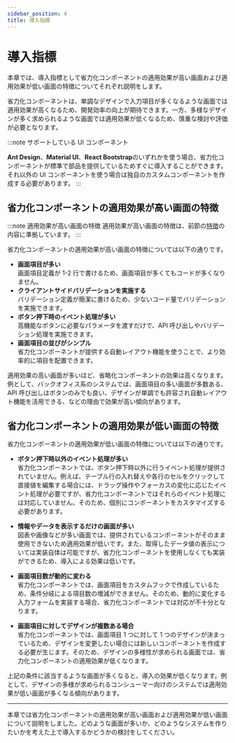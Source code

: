 ```yaml
---
sidebar_position: 4
title: 導入指標
---
```


# 導入指標

本章では、導入指標として省力化コンポーネントの適用効果が高い画面および適用効果が低い画面の特徴についてそれぞれ説明をします。

省力化コンポーネントは、単調なデザインで入力項目が多くなるような画面では適用効果が高くなるため、開発効率の向上が期待できます。一方、多様なデザインが多く求められるような画面では適用効果が低くなるため、慎重な検討や評価が必要となります。

:::note サポートしている UI コンポーネント

<strong>Ant Design</strong>、<strong>Material UI</strong>、<strong>React Bootstrap</strong>のいずれかを使う場合、省力化コンポーネントが標準で部品を提供しているためすぐに導入することができます。それ以外の UI コンポーネントを使う場合は独自のカスタムコンポーネントを作成する必要があります。
:::

## 省力化コンポーネントの適用効果が高い画面の特徴

:::note 適用効果が高い画面の特徴
適用効果が高い画面の特徴は、前節の[特徴](./features.md)の内容に準拠しています。
:::

省力化コンポーネントの適用効果が高い画面の特徴については以下の通りです。

- <strong>画面項目が多い</strong>  
  画面項目定義が 1-2 行で書けるため、画面項目が多くてもコードが多くなりません。
- <strong>クライアントサイドバリデーションを実施する</strong>  
  バリデーション定義が簡潔に書けるため、少ないコード量でバリデーションを実施できます。
- <strong>ボタン押下時のイベント処理が多い</strong>  
  高機能なボタンに必要なパラメータを渡すだけで、API 呼び出しやバリデーション処理を実施できます。
- <strong>画面項目の並びがシンプル</strong>  
  省力化コンポーネントが提供する自動レイアウト機能を使うことで、より効率的に項目を配置できます。

適用効果の高い画面が多いほど、省略化コンポーネントの効果は高くなります。例として、バックオフィス系のシステムでは、画面項目の多い画面が多数ある、API 呼び出しはボタンのみでも良い、デザインが単調でも許容され自動レイアウト機能を活用できる、などの理由で効果が高い傾向があります。

## 省力化コンポーネントの適用効果が低い画面の特徴

省力化コンポーネントの適用効果が低い画面の特徴については以下の通りです。

- <strong>ボタン押下時以外のイベント処理が多い</strong>  
  省力化コンポーネントでは、ボタン押下時以外に行うイベント処理が提供されていません。例えば、テーブル行の入れ替えや各行のセルをクリックして直接値を編集する場合には、ドラッグ操作やフォーカスの変化に応じたイベント処理が必要ですが、省力化コンポーネントではそれらのイベント処理には対応していません。そのため、個別にコンポーネントをカスタマイズする必要があります。

- <strong>情報やデータを表示するだけの画面が多い</strong>  
  図表や画像などが多い画面では、提供されているコンポーネントがそのまま使用できないため適用効果が低いです。また、取得したデータ値の表示については実装自体は可能ですが、省力化コンポーネントを使用しなくても実装ができるため、導入による効果は低いです。

- <strong>画面項目数が動的に変わる</strong>  
  省力化コンポーネントでは、画面項目をカスタムフックで作成しているため、条件分岐による項目数の増減ができません。そのため、動的に変化する入力フォームを実装する場合、省力化コンポーネントでは対応が不十分となります。

- <strong>画面項目に対してデザインが複数ある場合</strong>  
  省力化コンポーネントでは、画面項目 1 つに対して 1 つのデザインが決まっているため、デザインを変更したい場合には新しいコンポーネントを作成する必要が生じます。そのため、デザインの多様性が求められる画面では、省力化コンポーネントの適用効果が低くなります。

上記の条件に該当するような画面が多くなると、導入の効果が低くなります。例として、デザインの多様が求められるコンシューマー向けのシステムでは適用効果が低い画面が多くなる傾向があります。

<hr/>
本章では省力化コンポーネントの適用効果が高い画面および適用効果が低い画面について説明をしました。どのような画面が多いか、どのようなシステムを作りたいかを考えた上で導入するかどうかの検討をしてください。

